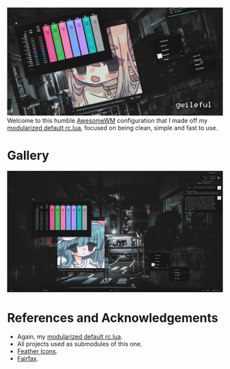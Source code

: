 ![Welcome!](assets/banner.png)
Welcome to this humble [AwesomeWM](https://awesomewm.org/) configuration that I made off
my [modularized default rc.lua](https://github.com/Gwynsav/modular-awm-default), focused
on being clean, simple and fast to use.

# Gallery
![How it looks as of 05/02/2024](assets/showcase.png)

# References and Acknowledgements

- Again, my [modularized default rc.lua](https://github.com/Gwynsav/modular-awm-default).
- All projects used as submodules of this one.
- [Feather Icons](https://feathericons.com/).
- [Fairfax](https://www.kreativekorp.com/software/fonts/fairfaxhd/).
